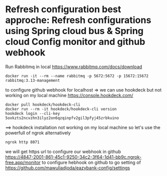 # Refresh configuration best approche:  Refresh configurations using Spring cloud bus & Spring cloud Config monitor and github webhook

Run Rabbitmq in local
https://www.rabbitmq.com/docs/download

    docker run -it --rm --name rabbitmq -p 5672:5672 -p 15672:15672 rabbitmq:3.13-management


to configure github webhook for localhost => we can use hookdeck but not working on my local machine
https://console.hookdeck.com/

    docker pull hookdeck/hookdeck-cli
    docker run --rm -it hookdeck/hookdeck-cli version
    hookdeck login --cli-key 5oxkzts2ncvzhn3ilyz2on6qzqinpfv2gil3pfyj45zrbkuino

==> hookdeck installation not working on my local machine so let's use the powerfull of ngrok alternatively 

    ngrok http 8071
we will get https url to configure our webhook in github  
https://4847-2001-861-45c1-9250-34c2-3f64-1d41-bb9c.ngrok-free.app/monitor 
to configure hebhook on github to go setting of https://github.com/mawuliadjoda/eazybank-config/settings
